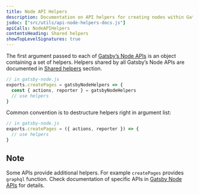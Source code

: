```yaml
---
title: Node API Helpers
description: Documentation on API helpers for creating nodes within Gatsby's GraphQL data layer
jsdoc: ["src/utils/api-node-helpers-docs.js"]
apiCalls: NodeAPIHelpers
contentsHeading: Shared helpers
showTopLevelSignatures: true
---
```


The first argument passed to each of [Gatsby’s Node APIs](/docs/node-apis/) is an object containing a set of helpers. Helpers shared by all Gatsby’s Node APIs are documented in [Shared helpers](#apis) section.

```javascript
// in gatsby-node.js
exports.createPages = gatsbyNodeHelpers => {
  const { actions, reporter } = gatsbyNodeHelpers
  // use helpers
}
```

Common convention is to destructure helpers right in argument list:

```javascript
// in gatsby-node.js
exports.createPages = ({ actions, reporter }) => {
  // use helpers
}
```

## Note

Some APIs provide additional helpers. For example `createPages` provides `graphql` function. Check documentation of specific APIs in [Gatsby Node APIs](/docs/node-apis/) for details.
